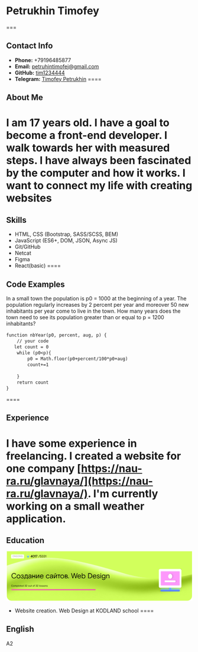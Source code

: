 # Petrukhin Timofey
===
## Contact Info
- **Phone:** +79196485877
- **Email:** petruhintimofej@gmail.com
- **GitHub:** [tim1234444](https://github.com/tim1234444)
- **Telegram:** [Timofey Petrukhin](https://t.me/Timofej2005)
====
## About Me
I am 17 years old. I have a goal to become a front-end developer. I walk towards her with measured steps. I have always been fascinated by the computer and how it works. I want to connect my life with creating websites
====
## Skills
- HTML, CSS (Bootstrap, SASS/SCSS, BEM)
- JavaScript (ES6+, DOM, JSON, Async JS)
- Git/GitHub
- Netcat
- Figma
- React(basic)
====
## Code Examples
In a small town the population is p0 = 1000 at the beginning of a year. The population regularly increases by 2 percent per year and moreover 50 new inhabitants per year come to live in the town. How many years does the town need to see its population greater than or equal to p = 1200 inhabitants?

```
function nbYear(p0, percent, aug, p) {
    // your code
   let count = 0
    while (p0<p){
        p0 = Math.floor(p0+percent/100*p0+aug)
        count+=1

    }
    return count
}
```
====
## Experience
I have some experience in freelancing. I created a website for one company [https://nau-ra.ru/glavnaya/](https://nau-ra.ru/glavnaya/). I'm currently working on a small weather application.
====
## Education
![Img](./Img.png)
- Website creation. Web Design at KODLAND school
====
## English
A2


